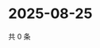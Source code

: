 # 2025-08-25

共 0 条

<!-- BEGIN ZHIHUQUESTIONS -->
<!-- 最后更新时间 Mon Aug 25 2025 08:56:10 GMT+0800 (China Standard Time) -->

<!-- END ZHIHUQUESTIONS -->
